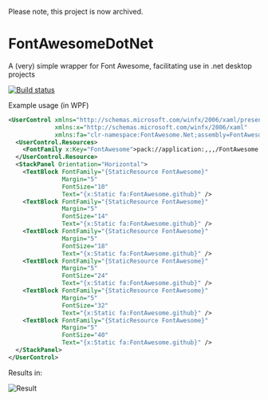 Please note, this project is now archived.

FontAwesomeDotNet
=================

A (very) simple wrapper for Font Awesome, facilitating use in .net desktop projects

[![Build status](https://ci.appveyor.com/api/projects/status/vw4qcnm6up3kwi5c?svg=true)](https://ci.appveyor.com/project/christophano/fontawesomedotnet)

Example usage (in WPF)

```xml
<UserControl xmlns="http://schemas.microsoft.com/winfx/2006/xaml/presentation"
             xmlns:x="http://schemas.microsoft.com/winfx/2006/xaml"
             xmlns:fa="clr-namespace:FontAwesome.Net;assembly=FontAwesome.Net">
  <UserControl.Resources>
    <FontFamily x:Key="FontAwesome">pack://application:,,,/FontAwesome.Net;component/Fonts/#FontAwesome</FontFamily>
  </UserControl.Resource>
  <StackPanel Orientation="Horizontal">
    <TextBlock FontFamily="{StaticResource FontAwesome}"
               Margin="5"
               FontSize="10"
               Text="{x:Static fa:FontAwesome.github}" />
    <TextBlock FontFamily="{StaticResource FontAwesome}"
               Margin="5"
               FontSize="14"
               Text="{x:Static fa:FontAwesome.github}" />
    <TextBlock FontFamily="{StaticResource FontAwesome}"
               Margin="5"
               FontSize="18"
               Text="{x:Static fa:FontAwesome.github}" />
    <TextBlock FontFamily="{StaticResource FontAwesome}"
               Margin="5"
               FontSize="24"
               Text="{x:Static fa:FontAwesome.github}" />
    <TextBlock FontFamily="{StaticResource FontAwesome}"
               Margin="5"
               FontSize="32"
               Text="{x:Static fa:FontAwesome.github}" />
    <TextBlock FontFamily="{StaticResource FontAwesome}"
               Margin="5"
               FontSize="40"
               Text="{x:Static fa:FontAwesome.github}" />
  </StackPanel>
</UserControl>
```
Results in:

![Result](https://cloud.githubusercontent.com/assets/3432137/4975115/4e5208f0-68cc-11e4-9ef9-34464b95707e.png)

